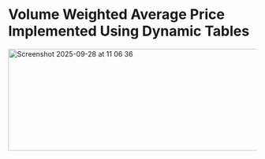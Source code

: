 # Volume Weighted Average Price Implemented Using Dynamic Tables
<img width="958" height="207" alt="Screenshot 2025-09-28 at 11 06 36" src="https://github.com/user-attachments/assets/c131cf3a-c61f-4e70-92fd-f05d2d4757b6" />
